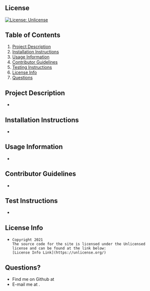 # 

## License
[![License: Unlicense](https://img.shields.io/badge/license-Unlicense-blue.svg)](http://unlicense.org/)

## Table of Contents
1. [Project Description](#project-description)
2. [Installation Instructions](#installation-instructions)
3. [Usage Information](#usage-information)
4. [Contributor Guidelines](#contributor-guidelines)
5. [Testing Instructions](#testing-instructions)
6. [License Info](#license-info)
7. [Questions](#questions)

## Project Description
* 

## Installation Instructions
* 

## Usage Information
* 

## Contributor Guidelines
* 

## Test Instructions
* 

## License Info
* 
      Copyright 2021
      The source code for the site is licensed under the Unlicensed license and can be found at the link below:
      [License Info Link](https://unlicense.org/)
      

## Questions?
* Find me on Github at [](http://github.com/)
* E-mail me at .
